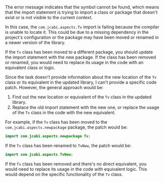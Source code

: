 The error message indicates that the symbol cannot be found, which means that the import statement is trying to import a class or package that doesn't exist or is not visible to the current context.

In this case, the `com.jcabi.aspects.Tv` import is failing because the compiler is unable to locate it. This could be due to a missing dependency in the project's configuration or the package may have been moved or renamed in a newer version of the library.

If the `Tv` class has been moved to a different package, you should update the import statement with the new package. If the class has been removed or renamed, you would need to replace its usage in the code with an equivalent class or logic.

Since the task doesn't provide information about the new location of the `Tv` class or its equivalent in the updated library, I can't provide a specific code patch. However, the general approach would be:

1. Find out the new location or equivalent of the `Tv` class in the updated library.
2. Replace the old import statement with the new one, or replace the usage of the `Tv` class in the code with the new equivalent.

For example, if the `Tv` class has been moved to the `com.jcabi.aspects.newpackage` package, the patch would be:

```java
import com.jcabi.aspects.newpackage.Tv;
```

If the `Tv` class has been renamed to `TvNew`, the patch would be:

```java
import com.jcabi.aspects.TvNew;
```

If the `Tv` class has been removed and there's no direct equivalent, you would need to replace its usage in the code with equivalent logic. This would depend on the specific functionality of the `Tv` class.